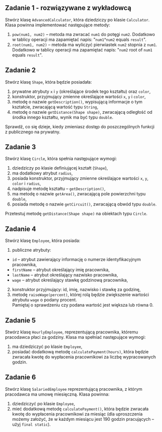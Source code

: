 ## Zadanie 1 - rozwiązywane z wykładowcą

Stwórz klasę ```AdvancedCalculator```, która dziedziczy po klasie ```Calculator```.
Klasa powinna implementować następujące metody:

1. ```pow(num1, num2)``` &ndash; metoda ma zwracać ```num1``` do potęgi ```num2```. 
Dodatkowo w tablicy operacji ma zapamiętać napis: "```num1```^```num2``` equals ```result```".
2. ```root(num1, num2)``` &ndash; metoda ma wyliczyć pierwiastek ```num2``` stopnia z ```num1```. 
Dodatkowo w tablicy operacji ma zapamiętać napis: "```num2``` root of ```num1``` equals ```result```".  


## Zadanie 2

Stwórz klasę `Shape`, która będzie posiadała:

1. prywatne atrybuty `x` i `y` (określające środek tego kształtu) oraz `color`,
2. konstruktor, przyjmujący zmienne określające wartości `x`, `y` i `color`, 
3. metodę o nazwie `getDescription()`, wypisującą informacje o tym kształcie, zwracającą wartość typu `String`,
4. metodę o nazwie `getDistance(Shape shape)`, zwracającą odległość od środka innego kształtu, wynik ma być typu `double`.

Sprawdź, co się dzieje, kiedy zmieniasz dostęp do poszczególnych funkcji z publicznego na prywatny.  


## Zadanie 3

Stwórz klasę `Circle`, która spełnia następujące wymogi:

1. dziedziczy po klasie definiującej kształt (`Shape`),
2. ma dodatkowy atrybut `radius`,
3. posiada konstruktor, przyjmujący zmienne określające wartości `x`, `y`, `color` i `radius`,
4. nadpisuje metodę kształtu – `getDescription()`,
5. ma metodę o nazwie `getArea()`, zwracającą pole powierzchni typu `double`,
6. posiada metodę o nazwie `getCircuit()`, zwracającą obwód typu `double`.

Przetestuj metodę `getDistance(Shape shape)` na obiektach typu `Circle`.


## Zadanie 4

Stwórz klasę `Employee`, która posiada:

1. publiczne atrybuty:
 * `id` – atrybut zawierający informację o numerze identyfikacyjnym pracownika,
 * `firstName` – atrybut określający imię pracownika,
 * `lastName` – atrybut określający nazwisko pracownika,
 * `wage` – atrybut określający stawkę godzinową pracownika,
2. konstruktor przyjmujący: id, imię, nazwisko i stawkę za godzinę,
3. metodę `raiseWage(percent)`, której rolą będzie zwiększenie wartości atrybutu `wage` o podany procent.  
Pamiętaj o sprawdzeniu czy podana wartość jest większa lub równa 0.


## Zadanie 5

Stwórz klasę `HourlyEmployee`, reprezentującą pracownika, któremu pracodawca płaci za godziny.
Klasa ma spełniać następujące wymogi:

1. ma dziedziczyć po klasie `Employee`,
2. posiadać dodatkową metodę `calculatePayment(hours)`, która będzie zwracała kwotę do wypłacenia pracownikowi za liczbę wypracowanych godzin. 


## Zadanie 6

Stwórz klasę `SalariedEmployee` reprezentującą pracownika, z którym pracodawca ma umowę miesięczną.
Klasa powinna:

1. dziedziczyć po klasie `Employee`,
2. mieć dodatkową metodę `calculatePayment()`, która będzie zwracała kwotę do wypłacenia pracownikowi za miesiąc
 (dla uproszczenia możemy założyć, że w każdym miesiącu jest 190 godzin pracujących – użyj `final static`). 
